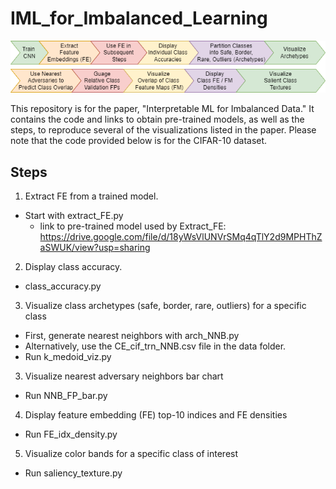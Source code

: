# IML_for_Imbalanced_Learning

![Framework](/framework1.png)

This repository is for the paper, "Interpretable ML for Imbalanced Data."
It contains the code and links to obtain pre-trained models, as well as the steps, to reproduce several of the visualizations listed in the paper.  Please note that the code provided below is for the CIFAR-10 dataset.
## Steps
1. Extract FE from a trained model.
  - Start with extract_FE.py
    - link to pre-trained model used by Extract_FE: https://drive.google.com/file/d/18yWsVlUNVrSMq4qTlY2d9MPHThZaSWUK/view?usp=sharing
2. Display class accuracy.
  - class_accuracy.py
3. Visualize class archetypes (safe, border, rare, outliers) for a specific class
  - First, generate nearest neighbors with arch_NNB.py
  - Alternatively, use the CE_cif_trn_NNB.csv file in the data folder.
  - Run k_medoid_viz.py
3. Visualize nearest adversary neighbors bar chart
  - Run NNB_FP_bar.py 
4. Display feature embedding (FE) top-10 indices and FE densities
  - Run FE_idx_density.py
5. Visualize color bands for a specific class of interest
  - Run saliency_texture.py
    
    





